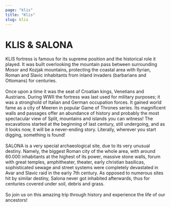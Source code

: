 ```yaml
---
page: "klis"
title: "Klis"
slug: klis
---
```


# KLIS & SALONA

KLIS fortress is famous for its supreme position and the historical role it played. It was built overlooking the mountain pass between surrounding Mosor and Kozjak mountains, protecting the coastal area with Ilyrian, Roman and Slavic inhabitants from inland invaders (barbarians and Ottomans) for centuries.
<br /> <br /> 
Once upon a time it was the seat of Croatian kings, Venetians and Austrians. During WWII the fortress was last used for military purposes; it was a stronghold of Italian and German occupation forces. It gained world fame as a city of Meeren in popular Game of Thrones series. Its magnificent walls and passages offer an abundance of history and probably the most spectacular view of Split, mountains and islands you can witness! The excavations started at the beginning of last century, still undergoing, and as it looks now, it will be a never-ending story. Literally, wherever you start digging, something is found!
<br /> <br />
SALONA is a very special archaeological site, due to its very unusual destiny. Namely, the biggest Roman city of the whole area, with around 60.000 inhabitants at the highest of its power, massive stone walls, forum with great temples, amphitheater, theater, early christian basilicas, sophisticated sewage and street systems were completely devastated in Avar and Slavic raid in the early 7th century. As opposed to numerous sites hit by similar destiny, Salona never got inhabited afterwards, thus for centuries covered under soil, debris and grass.
<br /> <br />
So join us on this amazing trip through history and experience the life of our ancestors!